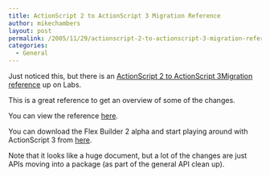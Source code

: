 ```yaml
---
title: ActionScript 2 to ActionScript 3 Migration Reference
author: mikechambers
layout: post
permalink: /2005/11/29/actionscript-2-to-actionscript-3-migration-reference/
categories:
  - General
---
```



Just noticed this, but there is an [ActionScript 2 to ActionScript 3Migration reference][1] up on Labs.

This is a great reference to get an overview of some of the changes.

You can view the reference [here][1].

You can download the Flex Builder 2 alpha and start playing around with ActionScript 3 from [here][2].

Note that it looks like a huge document, but a lot of the changes are just APIs moving into a package (as part of the general API clean up).

 [1]: http://livedocs.macromedia.com/labs/1/flex/langref/migration.html
 [2]: http://labs.macromedia.com